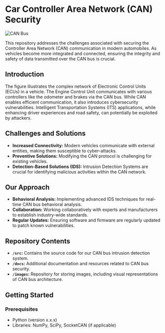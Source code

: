 # Car Controller Area Network (CAN) Security

![CAN Bus](link_to_your_can_bus_image.jpg)

This repository addresses the challenges associated with securing the Controller Area Network (CAN) communication in modern automobiles. As vehicles become more integrated and connected, ensuring the integrity and safety of data transmitted over the CAN bus is crucial.

## Introduction

The figure illustrates the complex network of Electronic Control Units (ECUs) in a vehicle. The Engine Control Unit communicates with various controllers like the odometer and brakes via the CAN bus. While CAN enables efficient communication, it also introduces cybersecurity vulnerabilities. Intelligent Transportation Systems (ITS) applications, while enhancing driver experiences and road safety, can potentially be exploited by attackers.

## Challenges and Solutions

- **Increased Connectivity:** Modern vehicles communicate with external entities, making them susceptible to cyber-attacks.
- **Preventive Solutions:** Modifying the CAN protocol is challenging for existing vehicles.
- **Detection-Based Solutions (IDS):** Intrusion Detection Systems are crucial for identifying malicious activities within the CAN network.

## Our Approach

- **Behavioral Analysis:** Implementing advanced IDS techniques for real-time CAN bus behavioral analysis.
- **Collaboration:** Working collaboratively with experts and manufacturers to establish industry-wide standards.
- **Regular Updates:** Ensuring software and firmware are regularly updated to patch known vulnerabilities.

## Repository Contents

- **`/src`:** Contains the source code for our CAN bus intrusion detection system.
- **`/docs`:** Additional documentation and resources related to CAN bus security.
- **`/images`:** Repository for storing images, including visual representations of CAN bus architecture.

## Getting Started

### Prerequisites

- Python (version x.x.x)
- Libraries: NumPy, SciPy, SocketCAN (if applicable)
